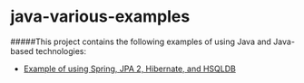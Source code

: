 java-various-examples
=====================

#####This project contains the following examples of using Java and Java-based technologies:
* [Example of using Spring, JPA 2, Hibernate, and HSQLDB](https://github.com/igor-baiborodine/java-various-examples/tree/master/spring-jpa-hsqldb-example)
